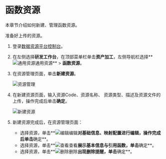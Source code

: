 # 函数资源

本章节介绍如何新建、管理函数资源。

准备好上传的资源。

1.  登录[数据资源平台控制台](https://dataq.console.aliyun.com)。

2.  在左侧选择**研发工作台**，在顶部菜单栏单击**资产加工**，左侧导航栏选择**![通用资源](https://static-aliyun-doc.oss-accelerate.aliyuncs.com/assets/img/zh-CN/4750080261/p270024.png)通用资源** \> **函数资源**。

3.  在资源管理页面，单击**新建资源**。

    ![资源管理](https://static-aliyun-doc.oss-accelerate.aliyuncs.com/assets/img/zh-CN/4927330161/p188902.png)

4.  在新建资源页面，输入资源Code、资源名称、 资源类型、描述及资源文件的上传，操作完成后单击**确定**。

    ![新建资源](https://static-aliyun-doc.oss-accelerate.aliyuncs.com/assets/img/zh-CN/4927330161/p188903.png)

5.  新建资源完成后，在资源管理页面：

    -   选择资源，单击**![编辑](https://static-aliyun-doc.oss-accelerate.aliyuncs.com/assets/img/zh-CN/4927330161/p188906.png)编辑**对基础信息、映射配置进行编辑，操作完成后单击**确定**。
    -   选择资源，单击**![查看](https://static-aliyun-doc.oss-accelerate.aliyuncs.com/assets/img/zh-CN/5927330161/p188909.png)查看**展示基本信息与引用函数，单击**确定**。
    -   选择资源，单击**![删除](https://static-aliyun-doc.oss-accelerate.aliyuncs.com/assets/img/zh-CN/5927330161/p188907.png)删除**出现删除提醒，单击**确定**。

